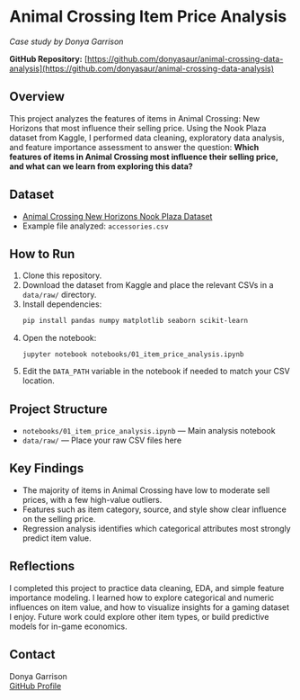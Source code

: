 # Animal Crossing Item Price Analysis

_Case study by Donya Garrison_

**GitHub Repository:** [https://github.com/donyasaur/animal-crossing-data-analysis](https://github.com/donyasaur/animal-crossing-data-analysis)

## Overview

This project analyzes the features of items in Animal Crossing: New Horizons that most influence their selling price. Using the Nook Plaza dataset from Kaggle, I performed data cleaning, exploratory data analysis, and feature importance assessment to answer the question: **Which features of items in Animal Crossing most influence their selling price, and what can we learn from exploring this data?**

## Dataset

- [Animal Crossing New Horizons Nook Plaza Dataset](https://www.kaggle.com/datasets/jessicali9530/animal-crossing-new-horizons-nookplaza-dataset)
- Example file analyzed: `accessories.csv`

## How to Run

1. Clone this repository.
2. Download the dataset from Kaggle and place the relevant CSVs in a `data/raw/` directory.
3. Install dependencies:
    ```bash
    pip install pandas numpy matplotlib seaborn scikit-learn
    ```
4. Open the notebook:
    ```
    jupyter notebook notebooks/01_item_price_analysis.ipynb
    ```
5. Edit the `DATA_PATH` variable in the notebook if needed to match your CSV location.

## Project Structure

- `notebooks/01_item_price_analysis.ipynb` — Main analysis notebook
- `data/raw/` — Place your raw CSV files here

## Key Findings

- The majority of items in Animal Crossing have low to moderate sell prices, with a few high-value outliers.
- Features such as item category, source, and style show clear influence on the selling price.
- Regression analysis identifies which categorical attributes most strongly predict item value.

## Reflections

I completed this project to practice data cleaning, EDA, and simple feature importance modeling. I learned how to explore categorical and numeric influences on item value, and how to visualize insights for a gaming dataset I enjoy. Future work could explore other item types, or build predictive models for in-game economics.

## Contact

Donya Garrison  
[GitHub Profile](https://github.com/donyasaur)
